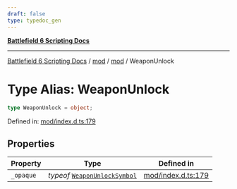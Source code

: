 ```yaml
---
draft: false
type: typedoc_gen
---
```


[**Battlefield 6 Scripting Docs**](../../../_index.md)

***

[Battlefield 6 Scripting Docs](../../../_index.md) / [mod](../../_index.md) / [mod](../_index.md) / WeaponUnlock

# Type Alias: WeaponUnlock

```ts
type WeaponUnlock = object;
```

Defined in: [mod/index.d.ts:179](https://github.com/battlefield-portal-community/portal-docs/blob/ff09b2690670f74de7e97198022e5a97ff1161ff/generators/santiago/mod/index.d.ts#L179)

## Properties

| Property | Type | Defined in |
| ------ | ------ | ------ |
| <a id="_opaque"></a> `_opaque` | *typeof* [`WeaponUnlockSymbol`](../WeaponUnlockSymbol/_index.md) | [mod/index.d.ts:179](https://github.com/battlefield-portal-community/portal-docs/blob/ff09b2690670f74de7e97198022e5a97ff1161ff/generators/santiago/mod/index.d.ts#L179) |
